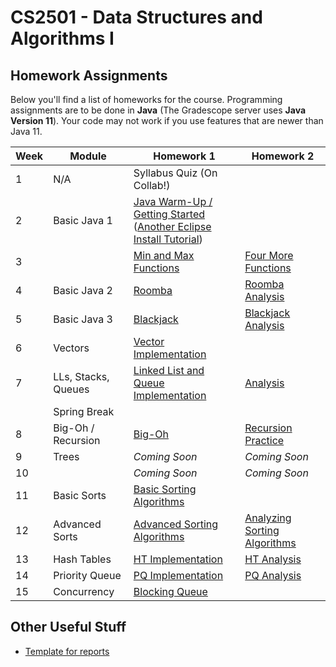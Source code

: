 CS2501 - Data Structures and Algorithms I
===============================

<a name="introduction"></a>Homework Assignments
--------------------------------------- 

Below you'll find a list of homeworks for the course. Programming assignments are to be done in **Java** (The Gradescope server uses **Java Version 11**). Your code may not work if you use features that are newer than Java 11.

| Week | Module | Homework 1 | Homework 2 |
|--|------------------------|----------------------------|----------------------------|
| 1 | N/A | Syllabus Quiz (On Collab!) | |
| 2 | Basic Java 1 | [Java Warm-Up / Getting Started](./BasicJava1/power.pdf)<br>([Another Eclipse Install Tutorial](../java/installingJavaAndEclipse.pdf)) | |
| 3 | | [Min and Max Functions](./BasicJava1/minMax.pdf) | [Four More Functions](./BasicJava1/fourFunctions.pdf) |
| 4 | Basic Java 2 | [Roomba](./BasicJava2/roomba.pdf) | [Roomba Analysis](./BasicJava2/roombaAnalysis.pdf) |
| 5 | Basic Java 3 | [Blackjack](BasicJava3/blackjack.pdf) | [Blackjack Analysis](BasicJava3/blackjackAnalysis.pdf) |
| 6 | Vectors | [Vector Implementation](Vectors/vectors.pdf) |  |
| 7 | LLs, Stacks, Queues | [Linked List and Queue Implementation](./LLStacksQueues/LLStacksQueues.pdf) | [Analysis](./LLStacksQueues/LLStackQueueAnalysis.pdf) |
|  | Spring Break |  |  |
| 8 | Big-Oh / Recursion | [Big-Oh](BigOh/bigOh.pdf) | [Recursion Practice](Recursion/recursion.pdf) |
| 9 | Trees | *Coming Soon* | *Coming Soon* |
| 10 |  | *Coming Soon* | *Coming Soon* |
| 11 | Basic Sorts | [Basic Sorting Algorithms](BasicSorts/basicSorts.pdf) | |
| 12 | Advanced Sorts | [Advanced Sorting Algorithms](AdvancedSorts/advancedSorts.pdf) | [Analyzing Sorting Algorithms](AdvancedSorts/sortingAnalysis.pdf) |
| 13 | Hash Tables | [HT Implementation](HashTables/hashTables.pdf) | [HT Analysis](HashTables/hashTableAnalysis.pdf) |
| 14 | Priority Queue | [PQ Implementation](PriorityQueues/priorityQueues.pdf) | [PQ Analysis](PriorityQueues/priorityQueueAnalysis.pdf) |
| 15 | Concurrency | [Blocking Queue](Concurrency/concurrency.pdf) |  |



<a name="other"></a>Other Useful Stuff
---------------------------------------

- [Template for reports](./WordPaperTemplate.zip) 
